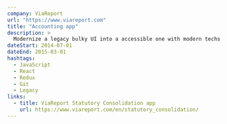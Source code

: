 ```yaml
---
company: ViaReport
url: "https://www.viareport.com"
title: "Accounting app"
description: >
  Modernize a legacy bulky UI into a accessible one with modern techs
dateStart: 2014-07-01
dateEnd: 2015-03-01
hashtags:
  - JavaScript
  - React
  - Redux
  - Git
  - Legacy
links:
  - title: ViaReport Statutory Consolidation app
    url: https://www.viareport.com/en/statutory_consolidation/
---
```

